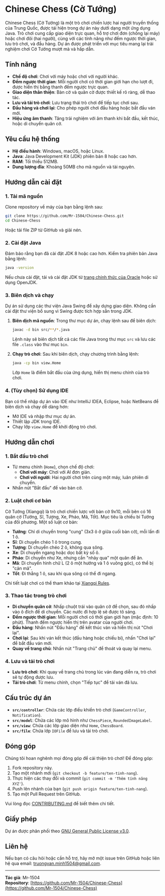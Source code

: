# Chinese Chess (Cờ Tướng)

 <!-- Thay bằng đường dẫn tới ảnh chụp màn hình thực tế của trò chơi -->

Chinese Chess (Cờ Tướng) là một trò chơi chiến lược hai người truyền thống của Trung Quốc, được tái hiện trong dự án này dưới dạng một ứng dụng Java. Trò chơi cung cấp giao diện trực quan, hỗ trợ chơi đơn (chống lại máy) hoặc chơi đôi (hai người), cùng với các tính năng như đếm ngược thời gian, lưu trò chơi, và đầu hàng. Dự án được phát triển với mục tiêu mang lại trải nghiệm chơi Cờ Tướng mượt mà và hấp dẫn.

## Tính năng
- **Chế độ chơi**: Chơi với máy hoặc chơi với người khác.
- **Đếm ngược thời gian**: Mỗi người chơi có thời gian giới hạn cho lượt đi, được hiển thị bằng thanh đếm ngược trực quan.
- **Giao diện thân thiện**: Bàn cờ và quân cờ được thiết kế rõ ràng, dễ thao tác.
- **Lưu và tải trò chơi**: Lưu trạng thái trò chơi để tiếp tục chơi sau.
- **Đầu hàng và chơi lại**: Cho phép người chơi đầu hàng hoặc bắt đầu ván mới.
- **Hiệu ứng âm thanh**: Tăng trải nghiệm với âm thanh khi bắt đầu, kết thúc, hoặc di chuyển quân cờ.

## Yêu cầu hệ thống
- **Hệ điều hành**: Windows, macOS, hoặc Linux.
- **Java**: Java Development Kit (JDK) phiên bản 8 hoặc cao hơn.
- **RAM**: Tối thiểu 512MB.
- **Dung lượng đĩa**: Khoảng 50MB cho mã nguồn và tài nguyên.

## Hướng dẫn cài đặt

### 1. Tải mã nguồn
Clone repository về máy của bạn bằng lệnh sau:

```bash
git clone https://github.com/Mr-1504/Chinese-Chess.git
cd Chinese-Chess
```

Hoặc tải file ZIP từ GitHub và giải nén.

### 2. Cài đặt Java
Đảm bảo rằng bạn đã cài đặt JDK 8 hoặc cao hơn. Kiểm tra phiên bản Java bằng lệnh:

```bash
java -version
```

Nếu chưa cài đặt, tải và cài đặt JDK từ [trang chính thức của Oracle](https://www.oracle.com/java/technologies/javase-downloads.html) hoặc sử dụng OpenJDK.

### 3. Biên dịch và chạy
Dự án sử dụng các thư viện Java Swing để xây dựng giao diện. Không cần cài đặt thư viện bổ sung vì Swing được tích hợp sẵn trong JDK.

1. **Biên dịch mã nguồn**:
   Trong thư mục dự án, chạy lệnh sau để biên dịch:

   ```bash
   javac -d bin src/**/*.java
   ```

   Lệnh này sẽ biên dịch tất cả các file Java trong thư mục `src` và lưu các file `.class` vào thư mục `bin`.

2. **Chạy trò chơi**:
   Sau khi biên dịch, chạy chương trình bằng lệnh:

   ```bash
   java -cp bin view.Home
   ```

   Lớp `Home` là điểm bắt đầu của ứng dụng, hiển thị menu chính của trò chơi.

### 4. (Tùy chọn) Sử dụng IDE
Bạn có thể nhập dự án vào IDE như IntelliJ IDEA, Eclipse, hoặc NetBeans để biên dịch và chạy dễ dàng hơn:
- Mở IDE và nhập thư mục dự án.
- Thiết lập JDK trong IDE.
- Chạy lớp `view.Home` để khởi động trò chơi.

## Hướng dẫn chơi

### 1. Bắt đầu trò chơi
- Từ menu chính (`Home`), chọn chế độ chơi:
  - **Chơi với máy**: Chơi với AI đơn giản.
  - **Chơi với người**: Hai người chơi trên cùng một máy, luân phiên di chuyển.
- Nhấn nút "Bắt đầu" để vào bàn cờ.

### 2. Luật chơi cơ bản
Cờ Tướng (Xiangqi) là trò chơi chiến lược với bàn cờ 9x10, mỗi bên có 16 quân cờ (Tướng, Sĩ, Tượng, Xe, Pháo, Mã, Tốt). Mục tiêu là chiếu bí Tướng của đối phương. Một số luật cơ bản:
- **Tướng**: Chỉ di chuyển trong "cung" (3x3 ô ở giữa cuối bàn cờ), mỗi lần đi 1 ô.
- **Sĩ**: Di chuyển chéo 1 ô trong cung.
- **Tượng**: Di chuyển chéo 2 ô, không qua sông.
- **Xe**: Di chuyển ngang hoặc dọc bất kỳ số ô.
- **Pháo**: Di chuyển như Xe, nhưng cần "nhảy qua" một quân để ăn.
- **Mã**: Di chuyển hình chữ L (2 ô một hướng và 1 ô vuông góc), có thể bị "cản mã".
- **Tốt**: Đi thẳng 1 ô, sau khi qua sông có thể đi ngang.

Chi tiết luật chơi có thể tham khảo tại [Xiangqi Rules](https://en.wikipedia.org/wiki/Xiangqi).

### 3. Thao tác trong trò chơi
- **Di chuyển quân cờ**: Nhấp chuột trái vào quân cờ để chọn, sau đó nhấp vào ô đích để di chuyển. Các nước đi hợp lệ sẽ được tô sáng.
- **Đếm ngược thời gian**: Mỗi người chơi có thời gian giới hạn (mặc định: 10 phút). Thanh đếm ngược hiển thị trên avatar của người chơi.
- **Đầu hàng**: Nhấn nút "Đầu hàng" để kết thúc ván và hiển thị nút "Chơi lại".
- **Chơi lại**: Sau khi ván kết thúc (đầu hàng hoặc chiếu bí), nhấn "Chơi lại" để bắt đầu ván mới.
- **Quay về trang chủ**: Nhấn nút "Trang chủ" để thoát và quay lại menu.

### 4. Lưu và tải trò chơi
- **Lưu trò chơi**: Khi quay về trang chủ trong lúc ván đang diễn ra, trò chơi sẽ tự động được lưu.
- **Tải trò chơi**: Từ menu chính, chọn "Tiếp tục" để tải ván đã lưu.

## Cấu trúc dự án
- **`src/controller`**: Chứa các lớp điều khiển trò chơi (`GameController`, `Notification`).
- **`src/model`**: Chứa các lớp mô hình như `ChessPiece`, `RoundedImageLabel`.
- **`src/view`**: Chứa các lớp giao diện như `Home`, `ChessBoard`.
- **`src/file`**: Chứa lớp `IOFile` để lưu và tải trò chơi.

## Đóng góp
Chúng tôi hoan nghênh mọi đóng góp để cải thiện trò chơi! Để đóng góp:
1. Fork repository này.
2. Tạo một nhánh mới (`git checkout -b feature/ten-tinh-nang`).
3. Thực hiện các thay đổi và commit (`git commit -m 'Thêm tính năng XYZ'`).
4. Push lên nhánh của bạn (`git push origin feature/ten-tinh-nang`).
5. Tạo một Pull Request trên GitHub.

Vui lòng đọc [CONTRIBUTING.md](CONTRIBUTING.md) để biết thêm chi tiết.

## Giấy phép
Dự án được phân phối theo [GNU General Public License v3.0](LICENSE).

## Liên hệ
Nếu bạn có câu hỏi hoặc cần hỗ trợ, hãy mở một issue trên GitHub hoặc liên hệ qua email: [truongvan.minh1504@gmail.com](mailto:truongvan.minh1504@gmail.com).

---

**Tác giả**: Mr-1504  
**Repository**: [https://github.com/Mr-1504/Chinese-Chess](https://github.com/Mr-1504/Chinese-Chess)

